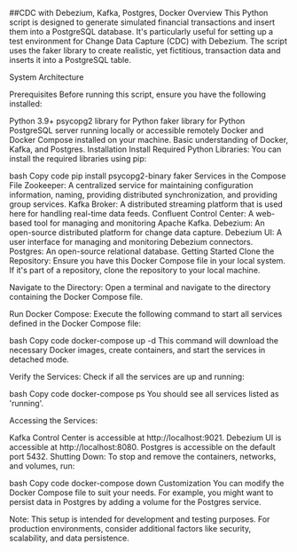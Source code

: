 ##CDC with Debezium, Kafka, Postgres, Docker
Overview
This Python script is designed to generate simulated financial transactions and insert them into a PostgreSQL database. It's particularly useful for setting up a test environment for Change Data Capture (CDC) with Debezium. The script uses the faker library to create realistic, yet fictitious, transaction data and inserts it into a PostgreSQL table.

System Architecture

Prerequisites
Before running this script, ensure you have the following installed:

Python 3.9+
psycopg2 library for Python
faker library for Python
PostgreSQL server running locally or accessible remotely
Docker and Docker Compose installed on your machine.
Basic understanding of Docker, Kafka, and Postgres.
Installation
Install Required Python Libraries:
You can install the required libraries using pip:

bash
Copy code
pip install psycopg2-binary faker
Services in the Compose File
Zookeeper: A centralized service for maintaining configuration information, naming, providing distributed synchronization, and providing group services.
Kafka Broker: A distributed streaming platform that is used here for handling real-time data feeds.
Confluent Control Center: A web-based tool for managing and monitoring Apache Kafka.
Debezium: An open-source distributed platform for change data capture.
Debezium UI: A user interface for managing and monitoring Debezium connectors.
Postgres: An open-source relational database.
Getting Started
Clone the Repository: Ensure you have this Docker Compose file in your local system. If it's part of a repository, clone the repository to your local machine.

Navigate to the Directory: Open a terminal and navigate to the directory containing the Docker Compose file.

Run Docker Compose: Execute the following command to start all services defined in the Docker Compose file:

bash
Copy code
docker-compose up -d
This command will download the necessary Docker images, create containers, and start the services in detached mode.

Verify the Services: Check if all the services are up and running:

bash
Copy code
docker-compose ps
You should see all services listed as 'running'.

Accessing the Services:

Kafka Control Center is accessible at http://localhost:9021.
Debezium UI is accessible at http://localhost:8080.
Postgres is accessible on the default port 5432.
Shutting Down: To stop and remove the containers, networks, and volumes, run:

bash
Copy code
docker-compose down
Customization
You can modify the Docker Compose file to suit your needs. For example, you might want to persist data in Postgres by adding a volume for the Postgres service.

Note: This setup is intended for development and testing purposes. For production environments, consider additional factors like security, scalability, and data persistence.

